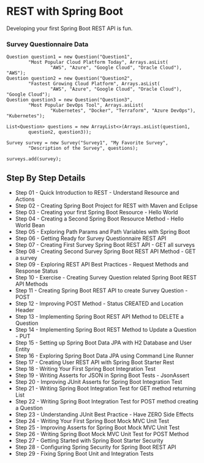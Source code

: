 # REST with Spring Boot

Developing your first Spring Boot REST API is fun.

### Survey Questionnaire Data

```
Question question1 = new Question("Question1",
        "Most Popular Cloud Platform Today", Arrays.asList(
                "AWS", "Azure", "Google Cloud", "Oracle Cloud"), "AWS");
Question question2 = new Question("Question2",
        "Fastest Growing Cloud Platform", Arrays.asList(
                "AWS", "Azure", "Google Cloud", "Oracle Cloud"), "Google Cloud");
Question question3 = new Question("Question3",
        "Most Popular DevOps Tool", Arrays.asList(
                "Kubernetes", "Docker", "Terraform", "Azure DevOps"), "Kubernetes");

List<Question> questions = new ArrayList<>(Arrays.asList(question1,
        question2, question3));

Survey survey = new Survey("Survey1", "My Favorite Survey",
        "Description of the Survey", questions);

surveys.add(survey);

```


## Step By Step Details

- Step 01 - Quick Introduction to REST - Understand Resource and Actions
- Step 02 - Creating Spring Boot Project for REST with Maven and Eclipse
- Step 03 - Creating your first Spring Boot Resource - Hello World
- Step 04 - Creating a Second Spring Boot Resource Method - Hello World Bean
- Step 05 - Exploring Path Params and Path Variables with Spring Boot
- Step 06 - Getting Ready for Survey Questionnaire REST API
- Step 07 - Creating First Survey Spring Boot REST API - GET all surveys
- Step 08 - Creating Second Survey Spring Boot REST API Method - GET a survey
- Step 09 - Exploring REST API Best Practices - Request Methods and Response Status
- Step 10 - Exercise - Creating Survey Question related Spring Boot REST API Methods
- Step 11 - Creating Spring Boot REST API to create Survey Question - POST
- Step 12 - Improving POST Method - Status CREATED and Location Header
- Step 13 - Implementing Spring Boot REST API Method to DELETE a Question
- Step 14 - Implementing Spring Boot REST Method to Update a Question - PUT
- Step 15 - Setting up Spring Boot Data JPA with H2 Database and User Entity
- Step 16 - Exploring Spring Boot Data JPA using Command Line Runner
- Step 17 - Creating User REST API with Spring Boot Starter Rest
- Step 18 - Writing Your First Spring Boot Integration Test
- Step 19 - Writing Asserts for JSON in Spring Boot Tests - JsonAssert
- Step 20 - Improving JUnit Asserts for Spring Boot Integration Test
- Step 21 - Writing Spring Boot Integration Test for GET method returning List
- Step 22 - Writing Spring Boot Integration Test for POST method creating a Question
- Step 23 - Understanding JUnit Best Practice - Have ZERO Side Effects
- Step 24 - Writing Your First Spring Boot Mock MVC Unit Test
- Step 25 - Improving Asserts for Spring Boot Mock MVC Unit Test
- Step 26 - Writing Spring Boot Mock MVC Unit Test for POST Method
- Step 27 - Getting Started with Spring Boot Starter Security
- Step 28 - Configuring Spring Security for Spring Boot REST API
- Step 29 - Fixing Spring Boot Unit and Integration Tests
